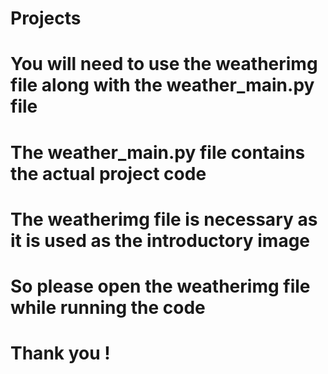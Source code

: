 # Projects
# You will need to use the weatherimg file along with the weather_main.py file
# The weather_main.py file contains the actual project code
# The weatherimg file is necessary as it is used as the introductory image
# So please open the weatherimg file while running the code
# Thank you !
